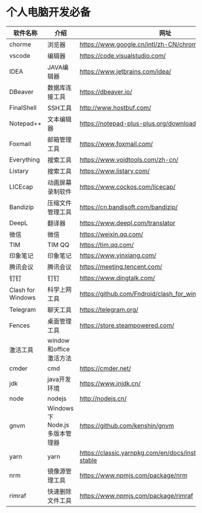 # 个人电脑开发必备

| 软件名称 | 介绍 | 网址 |
| --- | --- | --- |
|chorme|浏览器|https://www.google.cn/intl/zh-CN/chrome/|
|vscode|编辑器|https://code.visualstudio.com/|
|IDEA|JAVA编辑器|https://www.jetbrains.com/idea/|
|DBeaver|数据库连接工具|https://dbeaver.io/|
|FinalShell|SSH工具|http://www.hostbuf.com/|
|Notepad++|文本编辑器|https://notepad-plus-plus.org/downloads//|
|Foxmail|邮箱管理工具|https://www.foxmail.com/|
|Everything|搜索工具|https://www.voidtools.com/zh-cn/|
|Listary|搜索工具|https://www.listary.com/|
|LICEcap|动画屏幕录制软件|https://www.cockos.com/licecap/|
|Bandizip|压缩文件管理工具|https://cn.bandisoft.com/bandizip/|
|DeepL|翻译器|https://www.deepl.com/translator|
|微信|微信|https://weixin.qq.com/|
|TIM|TIM QQ|https://tim.qq.com/|
|印象笔记|印象笔记|https://www.yinxiang.com/|
|腾讯会议|腾讯会议|https://meeting.tencent.com/|
|钉钉|钉钉|https://www.dingtalk.com/|
|Clash for Windows|科学上网工具|https://github.com/Fndroid/clash_for_windows_pkg/releases|
|Telegram|聊天工具|https://telegram.org/|
|Fences|桌面管理工具|https://store.steampowered.com/|
|激活工具|window和office激活方法||Fences|桌面管理工具|https://store.steampowered.com/||
|cmder|cmd|https://cmder.net/|
|jdk|java开发环境|https://www.injdk.cn/|
|node|nodejs|http://nodejs.cn/|
|gnvm|Windows 下 Node.js 多版本管理器|https://github.com/kenshin/gnvm|
|yarn|yarn|https://classic.yarnpkg.com/en/docs/install#windows-stable|
|nrm|镜像源管理工具|https://www.npmjs.com/package/nrm|
|rimraf|快速删除文件工具|https://www.npmjs.com/package/rimraf|
